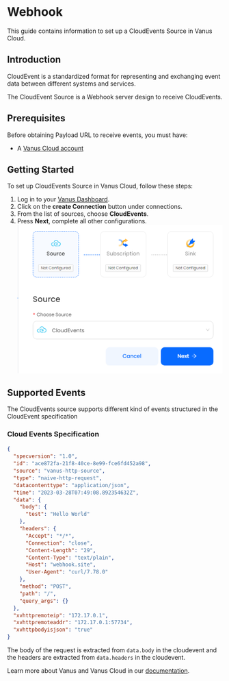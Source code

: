 # Webhook

This guide contains information to set up a CloudEvents Source in Vanus Cloud.

## Introduction

CloudEvent is a standardized format for representing and exchanging event data between different systems and services.

The CloudEvent Source is a Webhook server design to receive CloudEvents.

## Prerequisites

Before obtaining Payload URL to receive events, you must have:

- A [Vanus Cloud account](https://cloud.vanus.ai)

## Getting Started

To set up CloudEvents Source in Vanus Cloud, follow these steps:

1. Log in to your [Vanus Dashboard](https://cloud.vanus.ai/dashboard).
2. Click on the **create Connection** button under connections.
3. From the list of sources, choose **CloudEvents**.
4. Press **Next**, complete all other configurations.
   ![](images/cloudevents.png)

## Supported Events

The CloudEvents source supports different kind of events structured in the CloudEvent specification

### Cloud Events Specification

```json
{
  "specversion": "1.0",
  "id": "ace872fa-21f8-40ce-8e99-fce6fd452a98",
  "source": "vanus-http-source",
  "type": "naive-http-request",
  "datacontenttype": "application/json",
  "time": "2023-03-28T07:49:08.892354632Z",
  "data": {
    "body": {
      "test": "Hello World"
    },
    "headers": {
      "Accept": "*/*",
      "Connection": "close",
      "Content-Length": "29",
      "Content-Type": "text/plain",
      "Host": "webhook.site",
      "User-Agent": "curl/7.78.0"
    },
    "method": "POST",
    "path": "/",
    "query_args": {}
  },
  "xvhttpremoteip": "172.17.0.1",
  "xvhttpremoteaddr": "172.17.0.1:57734",
  "xvhttpbodyisjson": "true"
}
```

The body of the request is extracted from `data.body` in the cloudevent and the headers are extracted from `data.headers` in the cloudevent.

Learn more about Vanus and Vanus Cloud in our [documentation](https://docs.vanus.ai).
